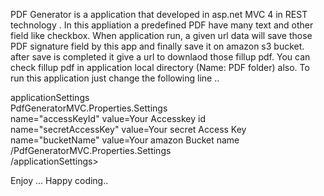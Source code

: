 PDF Generator is a application that developed in asp.net MVC 4 in REST technology .
In this appliation a predefined PDF have many text and other field like checkbox. When application run, a given url data will save those PDF signature field by this app and finally save it on amazon s3 bucket. after save is completed it give a url to downlaod those fillup pdf. You can check fillup pdf in application local directory (Name: PDF folder) also. To run this application just change the following line .. </br>

 applicationSettings </br>
    PdfGeneratorMVC.Properties.Settings </br>
	   name="accessKeyId" value=Your Accesskey id  </br>
	   name="secretAccessKey" value=Your secret Access Key</br>
	   name="bucketName" value=Your amazon Bucket name </br>
    /PdfGeneratorMVC.Properties.Settings </br>
 /applicationSettings></br>

 Enjoy ... Happy coding..
